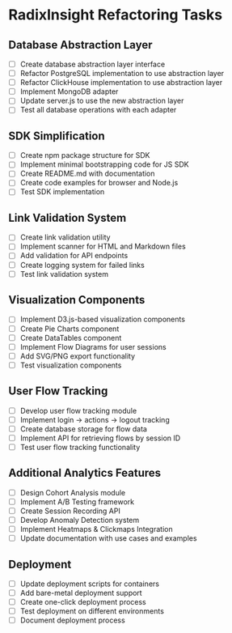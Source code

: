 # RadixInsight Refactoring Tasks

## Database Abstraction Layer
- [ ] Create database abstraction layer interface
- [ ] Refactor PostgreSQL implementation to use abstraction layer
- [ ] Refactor ClickHouse implementation to use abstraction layer
- [ ] Implement MongoDB adapter
- [ ] Update server.js to use the new abstraction layer
- [ ] Test all database operations with each adapter

## SDK Simplification
- [ ] Create npm package structure for SDK
- [ ] Implement minimal bootstrapping code for JS SDK
- [ ] Create README.md with documentation
- [ ] Create code examples for browser and Node.js
- [ ] Test SDK implementation

## Link Validation System
- [ ] Create link validation utility
- [ ] Implement scanner for HTML and Markdown files
- [ ] Add validation for API endpoints
- [ ] Create logging system for failed links
- [ ] Test link validation system

## Visualization Components
- [ ] Implement D3.js-based visualization components
- [ ] Create Pie Charts component
- [ ] Create DataTables component
- [ ] Implement Flow Diagrams for user sessions
- [ ] Add SVG/PNG export functionality
- [ ] Test visualization components

## User Flow Tracking
- [ ] Develop user flow tracking module
- [ ] Implement login → actions → logout tracking
- [ ] Create database storage for flow data
- [ ] Implement API for retrieving flows by session ID
- [ ] Test user flow tracking functionality

## Additional Analytics Features
- [ ] Design Cohort Analysis module
- [ ] Implement A/B Testing framework
- [ ] Create Session Recording API
- [ ] Develop Anomaly Detection system
- [ ] Implement Heatmaps & Clickmaps Integration
- [ ] Update documentation with use cases and examples

## Deployment
- [ ] Update deployment scripts for containers
- [ ] Add bare-metal deployment support
- [ ] Create one-click deployment process
- [ ] Test deployment on different environments
- [ ] Document deployment process

